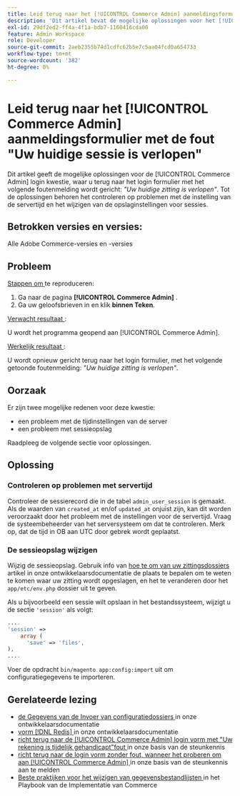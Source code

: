 ```yaml
---
title: Leid terug naar het [!UICONTROL Commerce Admin] aanmeldingsformulier met de fout "Uw huidige sessie is verlopen"
description: 'Dit artikel bevat de mogelijke oplossingen voor het [!UICONTROL Commerce Admin] -aanmeldingsprobleem, waarbij u met het volgende foutbericht terugkeert naar het aanmeldingsformulier: *"Uw huidige sessie is verlopen"*. Tot de oplossingen behoren het controleren op problemen met de instelling van de servertijd en het wijzigen van de opslaginstellingen voor sessies.'
exl-id: 29df2ed2-ff4a-4f1a-bdb7-1160416cda00
feature: Admin Workspace
role: Developer
source-git-commit: 2aeb2355b74d1cdfc62b5e7c5aa04fcd0a654733
workflow-type: tm+mt
source-wordcount: '382'
ht-degree: 0%

---
```


# Leid terug naar het [!UICONTROL Commerce Admin] aanmeldingsformulier met de fout &quot;Uw huidige sessie is verlopen&quot;

Dit artikel geeft de mogelijke oplossingen voor de [!UICONTROL Commerce Admin] login kwestie, waar u terug naar het login formulier met het volgende foutenmelding wordt gericht: *&quot;Uw huidige zitting is verlopen&quot;*. Tot de oplossingen behoren het controleren op problemen met de instelling van de servertijd en het wijzigen van de opslaginstellingen voor sessies.

## Betrokken versies en versies:

Alle Adobe Commerce-versies en -versies

## Probleem

<u> Stappen om </u> te reproduceren:

1. Ga naar de pagina **[!UICONTROL Commerce Admin]** .
1. Ga uw geloofsbrieven in en klik **binnen Teken**.

<u> Verwacht resultaat </u>:

U wordt het programma geopend aan [!UICONTROL Commerce Admin].

<u> Werkelijk resultaat </u>:

U wordt opnieuw gericht terug naar het login formulier, met het volgende getoonde foutenmelding: *&quot;Uw huidige zitting is verlopen&quot;*.

## Oorzaak

Er zijn twee mogelijke redenen voor deze kwestie:

* een probleem met de tijdinstellingen van de server
* een probleem met sessieopslag

Raadpleeg de volgende sectie voor oplossingen.

## Oplossing

### Controleren op problemen met servertijd

Controleer de sessierecord die in de tabel `admin_user_session` is gemaakt. Als de waarden van `created_at` en/of `updated_at` onjuist zijn, kan dit worden veroorzaakt door het probleem met de instellingen voor de servertijd. Vraag de systeembeheerder van het serversysteem om dat te controleren. Merk op, dat de tijd in OB aan UTC door gebrek wordt geplaatst.

### De sessieopslag wijzigen

Wijzig de sessieopslag. Gebruik info van [ hoe te om van uw zittingsdossiers ](https://experienceleague.adobe.com/en/docs/commerce-operations/configuration-guide/storage/session-storage/sessions) artikel in onze ontwikkelaarsdocumentatie de plaats te bepalen om te weten te komen waar uw zitting wordt opgeslagen, en het te veranderen door het `app/etc/env.php` dossier uit te geven.

Als u bijvoorbeeld een sessie wilt opslaan in het bestandssysteem, wijzigt u de sectie `'session'` als volgt:

```php
....
'session' =>
    array (
      'save' => 'files',
),
....
```

Voer de opdracht `bin/magento app:config:import` uit om configuratiegegevens te importeren.


## Gerelateerde lezing

* [ de Gegevens van de Invoer van configuratiedossiers ](https://experienceleague.adobe.com/en/docs/commerce-operations/configuration-guide/cli/configuration-management/import-configuration) in onze ontwikkelaarsdocumentatie
* [ vorm  [!DNL Redis] ](https://experienceleague.adobe.com/en/docs/commerce-operations/configuration-guide/cache/redis/config-redis) in onze ontwikkelaarsdocumentatie
* [ richt terug naar de [!UICONTROL Commerce Admin] login vorm met &quot;Uw rekening is tijdelijk gehandicapt&quot;fout ](https://experienceleague.adobe.com/en/docs/commerce-knowledge-base/kb/troubleshooting/miscellaneous/redirect-back-to-the-admin-login-form-with-your-account-is-temporarily-disabled-error) in onze basis van de steunkennis
* [ richt terug naar de login vorm zonder fout, wanneer het proberen om aan [!UICONTROL Commerce Admin] ](https://experienceleague.adobe.com/en/docs/commerce-knowledge-base/kb/troubleshooting/miscellaneous/login-redirect-when-trying-to-login-to-magento-admin) in onze basis van de steunkennis aan te melden
* [ Beste praktijken voor het wijzigen van gegevensbestandlijsten ](https://experienceleague.adobe.com/en/docs/commerce-operations/implementation-playbook/best-practices/development/modifying-core-and-third-party-tables#why-adobe-recommends-avoiding-modifications) in het Playbook van de Implementatie van Commerce

